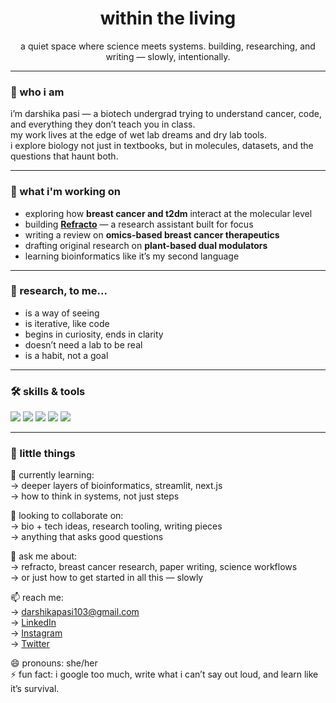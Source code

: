 <h1 align="center">within the living</h1>
<p align="center">
  a quiet space where science meets systems.  
  building, researching, and writing — slowly, intentionally.
</p>

---

### 🧬 who i am  
i’m darshika pasi — a biotech undergrad trying to understand cancer, code, and everything they don’t teach you in class.  
my work lives at the edge of wet lab dreams and dry lab tools.  
i explore biology not just in textbooks, but in molecules, datasets, and the questions that haunt both.

---

### 🔭 what i'm working on
- exploring how **breast cancer and t2dm** interact at the molecular level  
- building [**Refracto**](https://refracto.vercel.app) — a research assistant built for focus  
- writing a review on **omics-based breast cancer therapeutics**  
- drafting original research on **plant-based dual modulators**  
- learning bioinformatics like it’s my second language

---

### 🔬 research, to me...
- is a way of seeing  
- is iterative, like code  
- begins in curiosity, ends in clarity  
- doesn’t need a lab to be real  
- is a habit, not a goal

---

### 🛠 skills & tools  
<p>
  <img src="https://img.shields.io/badge/-Python-3776AB?logo=python&logoColor=white" />
  <img src="https://img.shields.io/badge/-Streamlit-FF4B4B?logo=streamlit&logoColor=white" />
  <img src="https://img.shields.io/badge/-Markdown-000000?logo=markdown&logoColor=white" />
  <img src="https://img.shields.io/badge/-GitHub-181717?logo=github&logoColor=white" />
  <img src="https://img.shields.io/badge/-PubMed-4A90E2?logo=data:image/svg+xml;base64,PHN2Zy...&logoColor=white" />
</p>

---

### 📌 little things

🌱 currently learning:  
→ deeper layers of bioinformatics, streamlit, next.js  
→ how to think in systems, not just steps

👯 looking to collaborate on:  
→ bio + tech ideas, research tooling, writing pieces  
→ anything that asks good questions

💬 ask me about:  
→ refracto, breast cancer research, paper writing, science workflows  
→ or just how to get started in all this — slowly

📫 reach me:  
→ [darshikapasi103@gmail.com](mailto:darshikapasi103@gmail.com)  
→ [LinkedIn](https://linkedin.com/in/darshikapasi)  
→ [Instagram](https://instagram.com/darshikaa_0)  
→ [Twitter](https://twitter.com/darshikapasi)

😄 pronouns: she/her  
⚡ fun fact: i google too much, write what i can’t say out loud, and learn like it’s survival.
